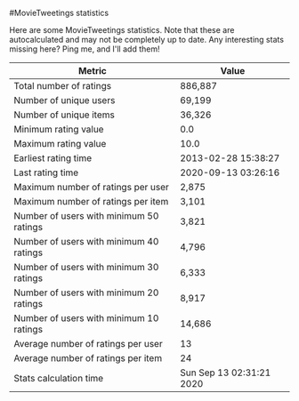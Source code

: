 #MovieTweetings statistics

Here are some MovieTweetings statistics. Note that these are autocalculated and may not be completely up to date. Any interesting stats missing here? Ping me, and I'll add them!

Metric | Value
--- | ---
Total number of ratings                 | 886,887
Number of unique users                  | 69,199
Number of unique items                  | 36,326
Minimum rating value                    | 0.0
Maximum rating value                    | 10.0
Earliest rating time                    | 2013-02-28 15:38:27
Last rating time                        | 2020-09-13 03:26:16
Maximum number of ratings per user      | 2,875
Maximum number of ratings per item      | 3,101
Number of users with minimum 50 ratings | 3,821
Number of users with minimum 40 ratings | 4,796
Number of users with minimum 30 ratings | 6,333
Number of users with minimum 20 ratings | 8,917
Number of users with minimum 10 ratings | 14,686
Average number of ratings per user      | 13
Average number of ratings per item      | 24
Stats calculation time                  | Sun Sep 13 02:31:21 2020

